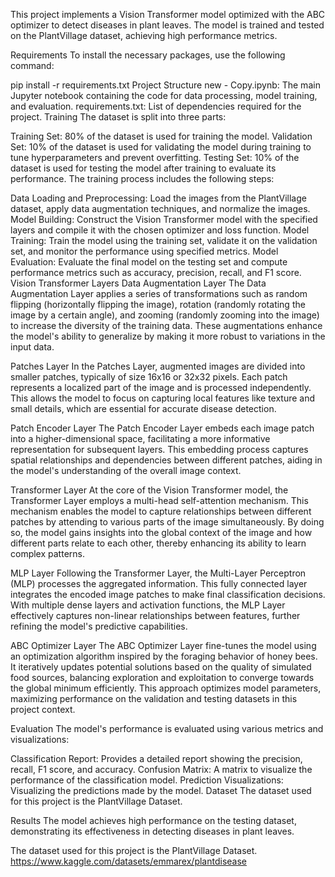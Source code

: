 This project implements a Vision Transformer model optimized with the ABC optimizer to detect diseases in plant leaves. The model is trained and tested on the PlantVillage dataset, achieving high performance metrics.

Requirements
To install the necessary packages, use the following command:

pip install -r requirements.txt
Project Structure
new - Copy.ipynb: The main Jupyter notebook containing the code for data processing, model training, and evaluation.
requirements.txt: List of dependencies required for the project.
Training
The dataset is split into three parts:

Training Set: 80% of the dataset is used for training the model.
Validation Set: 10% of the dataset is used for validating the model during training to tune hyperparameters and prevent overfitting.
Testing Set: 10% of the dataset is used for testing the model after training to evaluate its performance.
The training process includes the following steps:

Data Loading and Preprocessing: Load the images from the PlantVillage dataset, apply data augmentation techniques, and normalize the images.
Model Building: Construct the Vision Transformer model with the specified layers and compile it with the chosen optimizer and loss function.
Model Training: Train the model using the training set, validate it on the validation set, and monitor the performance using specified metrics.
Model Evaluation: Evaluate the final model on the testing set and compute performance metrics such as accuracy, precision, recall, and F1 score.
Vision Transformer Layers
Data Augmentation Layer
The Data Augmentation Layer applies a series of transformations such as random flipping (horizontally flipping the image), rotation (randomly rotating the image by a certain angle), and zooming (randomly zooming into the image) to increase the diversity of the training data. These augmentations enhance the model's ability to generalize by making it more robust to variations in the input data.

Patches Layer
In the Patches Layer, augmented images are divided into smaller patches, typically of size 16x16 or 32x32 pixels. Each patch represents a localized part of the image and is processed independently. This allows the model to focus on capturing local features like texture and small details, which are essential for accurate disease detection.

Patch Encoder Layer
The Patch Encoder Layer embeds each image patch into a higher-dimensional space, facilitating a more informative representation for subsequent layers. This embedding process captures spatial relationships and dependencies between different patches, aiding in the model's understanding of the overall image context.

Transformer Layer
At the core of the Vision Transformer model, the Transformer Layer employs a multi-head self-attention mechanism. This mechanism enables the model to capture relationships between different patches by attending to various parts of the image simultaneously. By doing so, the model gains insights into the global context of the image and how different parts relate to each other, thereby enhancing its ability to learn complex patterns.

MLP Layer
Following the Transformer Layer, the Multi-Layer Perceptron (MLP) processes the aggregated information. This fully connected layer integrates the encoded image patches to make final classification decisions. With multiple dense layers and activation functions, the MLP Layer effectively captures non-linear relationships between features, further refining the model's predictive capabilities.

ABC Optimizer Layer
The ABC Optimizer Layer fine-tunes the model using an optimization algorithm inspired by the foraging behavior of honey bees. It iteratively updates potential solutions based on the quality of simulated food sources, balancing exploration and exploitation to converge towards the global minimum efficiently. This approach optimizes model parameters, maximizing performance on the validation and testing datasets in this project context.

Evaluation
The model's performance is evaluated using various metrics and visualizations:

Classification Report: Provides a detailed report showing the precision, recall, F1 score, and accuracy.
Confusion Matrix: A matrix to visualize the performance of the classification model.
Prediction Visualizations: Visualizing the predictions made by the model.
Dataset
The dataset used for this project is the PlantVillage Dataset.

Results
The model achieves high performance on the testing dataset, demonstrating its effectiveness in detecting diseases in plant leaves.

The dataset used for this project is the PlantVillage Dataset. https://www.kaggle.com/datasets/emmarex/plantdisease
